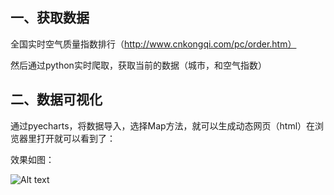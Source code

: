 一、获取数据
------



全国实时空气质量指数排行（http://www.cnkongqi.com/pc/order.htm）



然后通过python实时爬取，获取当前的数据（城市，和空气指数）



二、数据可视化
------




通过pyecharts，将数据导入，选择Map方法，就可以生成动态网页（html）在浏览器里打开就可以看到了：



效果如图：


![Alt text](https://mmbiz.qpic.cn/mmbiz_gif/LibleYQ2vHMo929zGqgoicVY64uxKQPoeF5aG0h18HUQeicrMEw9zLfjwoIWNatEaiaP4e7NPfETDONpKb7bnymXAg/0?wx_fmt=gif&tp=webp&wxfrom=5&wx_lazy=1)
